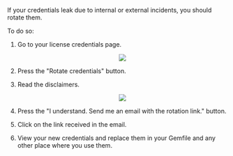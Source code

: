 If your credentials leak due to internal or external incidents, you should rotate them.

To do so:

1. Go to your license credentials page.

    <p align="center">
      <img src="https://cdn.karafka.io/assets/misc/printscreens/gems_license_page.png" />
    </p>

1. Press the "Rotate credentials" button.

1. Read the disclaimers.

    <p align="center">
      <img src="https://cdn.karafka.io/assets/misc/printscreens/gems_rotate_page.png" />
    </p>

1. Press the "I understand. Send me an email with the rotation link." button.

1. Click on the link received in the email.

1. View your new credentials and replace them in your Gemfile and any other place where you use them.
